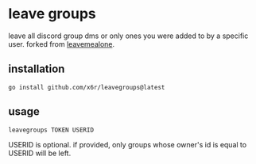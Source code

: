 # leave groups

leave all discord group dms or only ones you were added to by a specific user. forked from [leavemealone](https://github.com/diamondburned/leavemealone).

## installation

`go install github.com/x6r/leavegroups@latest`

## usage

`leavegroups TOKEN USERID`

USERID is optional. if provided, only groups whose owner's id is equal to USERID will be left.
